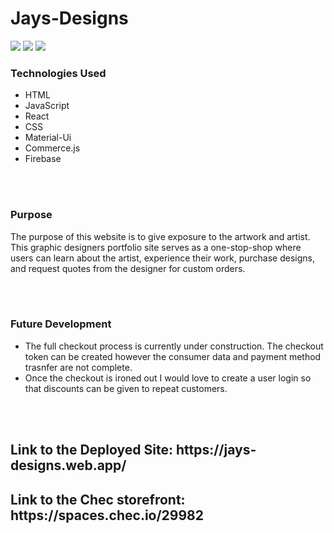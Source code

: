 # Jays-Designs

<img src="https://cdn.discordapp.com/attachments/822281280615219211/864296774604816394/jdlanding.PNG">

<img src="https://cdn.discordapp.com/attachments/822281280615219211/864296801498824744/jdshop.PNG">

<img src="https://cdn.discordapp.com/attachments/822281280615219211/864296803088465930/jdcart.PNG">

<h3>Technologies Used</h3>
<ul>
<li>HTML</li>
<li>JavaScript</li>
<li>React</li>
<li>CSS</li>
<li>Material-Ui</li>
<li>Commerce.js</li>
<li>Firebase</li>
</ul>

<br />
<br />

<h3>Purpose</h3>
<p>The purpose of this website is to give exposure to the artwork and artist. This graphic designers portfolio site serves as a one-stop-shop where users can learn about the artist, experience their work, purchase designs, and request quotes from the designer for custom orders.
</p>

<br />
<br />

<h3>Future Development</h3>
<ul>
<li>The full checkout process is currently under construction. The checkout token can be created however the consumer data and payment method trasnfer are not complete.
</li>
<li>
Once the checkout is ironed out I would love to create a user login so that discounts can be given to repeat customers.
</li>
</ul>

<br />
<br />

<h2>Link to the Deployed Site: https://jays-designs.web.app/</h2>
<h2>Link to the Chec storefront: https://spaces.chec.io/29982</h2>
